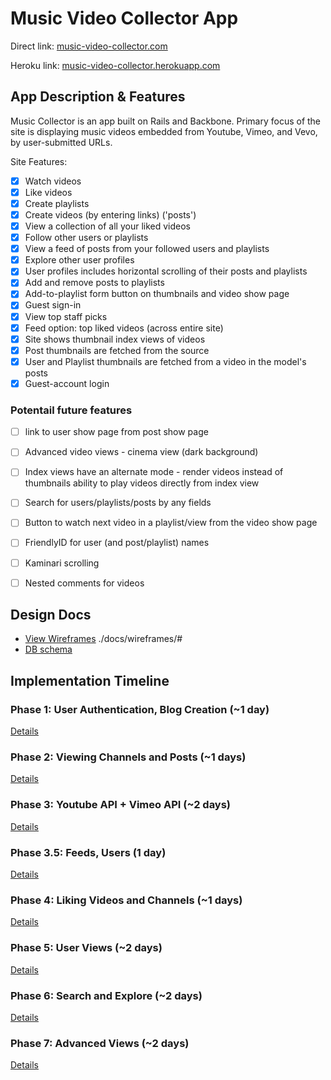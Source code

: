 # Music Video Collector App

Direct link: [music-video-collector.com](http://music-video-collector.com)

Heroku link: [music-video-collector.herokuapp.com](http://music-video-collector.herokuapp.com)


## App Description & Features
Music Collector is an app built on Rails and Backbone.
Primary focus of the site is displaying music videos embedded from Youtube,
  Vimeo, and Vevo, by user-submitted URLs.

Site Features:
- [x] Watch videos
- [x] Like videos
- [x] Create playlists
- [x] Create videos (by entering links) ('posts')
- [x] View a collection of all your liked videos
- [x] Follow other users or playlists
- [x] View a feed of posts from your followed users and playlists
- [x] Explore other user profiles
- [x] User profiles includes horizontal scrolling of their posts and playlists
- [x] Add and remove posts to playlists
- [x] Add-to-playlist form button on thumbnails and video show page
- [x] Guest sign-in
- [x] View top staff picks
- [x] Feed option: top liked videos (across entire site)
- [x] Site shows thumbnail index views of videos
- [x] Post thumbnails are fetched from the source
- [x] User and Playlist thumbnails are fetched from a video in the model's posts
- [x] Guest-account login

### Potentail future features
- [ ] link to user show page from post show page
- [ ] Advanced video views - cinema view (dark background)
- [ ] Index views have an alternate mode - render videos instead of thumbnails
    ability to play videos directly from index view
- [ ] Search for users/playlists/posts by any fields
- [ ] Button to watch next video in a playlist/view from the video show page
- [ ] FriendlyID for user (and post/playlist) names
- [ ] Kaminari scrolling
- [ ] Nested comments for videos



## Design Docs
* [View Wireframes][views] ./docs/wireframes/#
* [DB schema][schema]

[views]: ./docs/views.md
[schema]: ./docs/schema.md

## Implementation Timeline

### Phase 1: User Authentication, Blog Creation (~1 day)
[Details][phase-one]

### Phase 2: Viewing Channels and Posts (~1 days)
[Details][phase-two]

### Phase 3: Youtube API + Vimeo API (~2 days)
[Details][phase-three]

### Phase 3.5: Feeds, Users (1 day)
[Details][phase-three]

### Phase 4: Liking Videos and Channels (~1 days)
[Details][phase-four]

### Phase 5: User Views (~2 days)
[Details][phase-five]

### Phase 6: Search and Explore (~2 days)
[Details][phase-six]

### Phase 7: Advanced Views (~2 days)
[Details][phase-seven]


[phase-one]: ./docs/phases/phase1.md
[phase-two]: ./docs/phases/phase2.md
[phase-three]: ./docs/phases/phase3.md
[phase-four]: ./docs/phases/phase4.md
[phase-five]: ./docs/phases/phase5.md
[phase-six]: ./docs/phases/phase6.md
[phase-seven]: ./docs/phases/phase7.md
